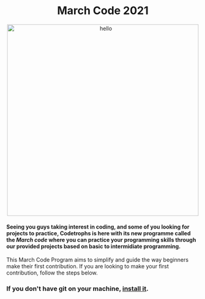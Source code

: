 <h1 align="center">March Code 2021</h1>
<p align="center"> <img src="./image/march_code.png" alt="hello" width="500" /></p>

#### Seeing you guys taking interest in coding, and some of you looking for projects to practice, Codetrophs is here with its new programme called the *March code* where you can practice your programming skills through our provided projects based on basic to intermidiate programming.


This March Code Program aims to simplify and guide the way beginners make their first contribution. If you are looking to make your first contribution, follow the steps below.

### If you don't have git on your machine, [install it](https://help.github.com/articles/set-up-git/).
